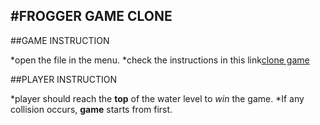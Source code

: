 #FROGGER GAME CLONE
----------------------------
##GAME INSTRUCTION

*open the file in the menu.
*check the instructions in this link[clone game](https://www.youtube.com/watch?v=SxeHV1kt7iU&feature=youtu.be)

##PLAYER INSTRUCTION

*player should reach the **top** of the water level to _win_ the game.
*If any collision occurs, **game** starts from first.  